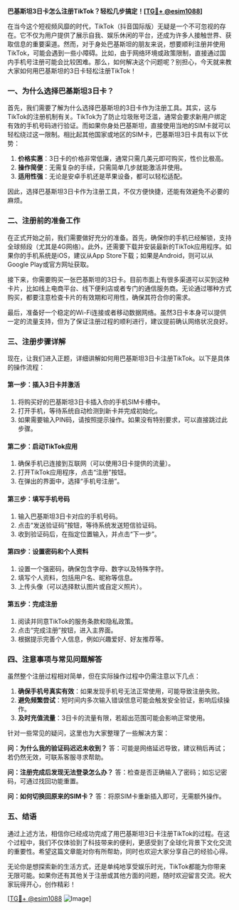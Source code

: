 **巴基斯坦3日卡怎么注册TikTok？轻松几步搞定！[[TG💪+ @esim1088](https://t.me/s/esim1088)]**

在当今这个短视频风靡的时代，TikTok（抖音国际版）无疑是一个不可忽视的存在。它不仅为用户提供了展示自我、娱乐休闲的平台，还成为许多人接触世界、获取信息的重要渠道。然而，对于身处巴基斯坦的朋友来说，想要顺利注册并使用TikTok，可能会遇到一些小障碍。比如，由于网络环境或政策限制，直接通过国内手机号注册可能会比较困难。那么，如何解决这个问题呢？别担心，今天就来教大家如何用巴基斯坦的3日卡轻松注册TikTok！

### 一、为什么选择巴基斯坦3日卡？

首先，我们需要了解为什么选择巴基斯坦的3日卡作为注册工具。其实，这与TikTok的注册机制有关。TikTok为了防止垃圾账号泛滥，通常会要求新用户绑定有效的手机号码进行验证。而如果你身处巴基斯坦，直接使用当地的SIM卡就可以轻松绕过这一限制。相比起其他国家或地区的SIM卡，巴基斯坦3日卡具有以下优势：

1. **价格实惠**：3日卡的价格非常低廉，通常只需几美元即可购买，性价比极高。
2. **操作简便**：无需复杂的手续，只需简单几步就能激活并使用。
3. **适用性强**：无论是安卓手机还是苹果设备，都可以轻松适配。

因此，选择巴基斯坦3日卡作为注册工具，不仅方便快捷，还能有效避免不必要的麻烦。

### 二、注册前的准备工作

在正式开始之前，我们需要做好充分的准备。首先，确保你的手机已经解锁，支持全球频段（尤其是4G网络）。此外，还需要下载并安装最新的TikTok应用程序。如果你的手机系统是iOS，建议从App Store下载；如果是Android，则可以从Google Play或官方网址获取。

接下来，你需要购买一张巴基斯坦的3日卡。目前市面上有很多渠道可以买到这种卡片，比如线上电商平台、线下便利店或者专门的通信服务商。无论通过哪种方式购买，都要注意检查卡片的有效期和可用性，确保其符合你的需求。

最后，准备好一个稳定的Wi-Fi连接或者移动数据网络。虽然3日卡本身可以提供一定的流量支持，但为了保证注册过程的顺利进行，建议提前确认网络状况良好。

### 三、注册步骤详解

现在，让我们进入正题，详细讲解如何用巴基斯坦3日卡注册TikTok。以下是具体的操作流程：

#### 第一步：插入3日卡并激活

1. 将购买好的巴基斯坦3日卡插入你的手机SIM卡槽中。
2. 打开手机，等待系统自动检测到新卡并完成初始化。
3. 如果需要输入PIN码，请按照提示操作。如果没有特别要求，可以直接跳过此步骤。

#### 第二步：启动TikTok应用

1. 确保手机已连接到互联网（可以使用3日卡提供的流量）。
2. 打开TikTok应用程序，点击“注册”按钮。
3. 在弹出的界面中，选择“手机号注册”。

#### 第三步：填写手机号码

1. 输入巴基斯坦3日卡对应的手机号码。
2. 点击“发送验证码”按钮，等待系统发送短信验证码。
3. 收到验证码后，在指定位置输入，并点击“下一步”。

#### 第四步：设置密码和个人资料

1. 设置一个强密码，确保包含字母、数字以及特殊字符。
2. 填写个人资料，包括用户名、昵称等信息。
3. 上传头像（可以选择默认图片或自定义照片）。

#### 第五步：完成注册

1. 阅读并同意TikTok的服务条款和隐私政策。
2. 点击“完成注册”按钮，进入主界面。
3. 根据提示完善个人信息，例如兴趣爱好、好友推荐等。

### 四、注意事项与常见问题解答

虽然整个注册过程相对简单，但在实际操作过程中仍需注意以下几点：

1. **确保手机号真实有效**：如果发现手机号无法正常使用，可能导致注册失败。
2. **避免频繁尝试**：短时间内多次输入错误信息可能会触发安全验证，影响后续操作。
3. **及时充值流量**：3日卡的流量有限，若超出范围可能会影响正常使用。

针对一些常见的疑问，这里也为大家整理了一些解决方案：

**问：为什么我的验证码迟迟未收到？**
答：可能是网络延迟导致，建议稍后再试；若仍然无效，可联系客服寻求帮助。

**问：注册完成后发现无法登录怎么办？**
答：检查是否正确输入了密码；如忘记密码，可通过找回功能重置。

**问：如何切换回原来的SIM卡？**
答：将原SIM卡重新插入即可，无需额外操作。

### 五、结语

通过上述方法，相信你已经成功完成了用巴基斯坦3日卡注册TikTok的过程。在这个过程中，我们不仅体验到了科技带来的便利，更感受到了全球化背景下文化交流的重要性。希望这篇文章能对你有所帮助，同时也欢迎大家分享自己的经验心得。

无论你是想探索新的生活方式，还是单纯地享受娱乐时光，TikTok都能为你带来无限可能。如果你还有其他关于注册或其他方面的问题，随时欢迎留言交流。祝大家玩得开心，创作精彩！

[[TG💪+ @esim1088](https://t.me/s/esim1088) ![Image](https://i.postimg.cc/4NQfJmqS/Snipaste-2025-05-13-00-14-12.png)]
